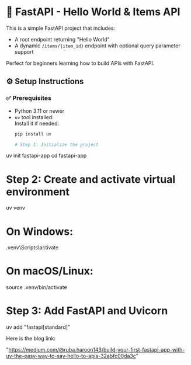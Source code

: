 # 🚀 FastAPI - Hello World & Items API

This is a simple FastAPI project that includes:
- A root endpoint returning "Hello World"
- A dynamic `/items/{item_id}` endpoint with optional query parameter support

Perfect for beginners learning how to build APIs with FastAPI.

## ⚙️ Setup Instructions

### ✅ Prerequisites
- Python 3.11 or newer
- `uv` tool installed:  
  Install it if needed:
  ```bash
  pip install uv

  # Step 1: Initialize the project
uv init fastapi-app
cd fastapi-app

# Step 2: Create and activate virtual environment
uv venv
# On Windows:
.venv\Scripts\activate
# On macOS/Linux:
source .venv/bin/activate

# Step 3: Add FastAPI and Uvicorn
uv add "fastapi[standard]"

Here is the blog link:

"https://medium.com/@ruba.haroon143/build-your-first-fastapi-app-with-uv-the-easy-way-to-say-hello-to-apis-32abfc00da3c"
